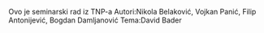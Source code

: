 Ovo je seminarski rad iz TNP-a
Autori:Nikola Belaković, Vojkan Panić, Filip Antonijević, Bogdan Damljanović
Tema:David Bader
